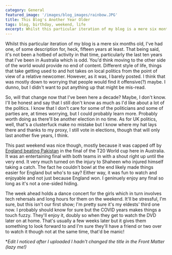 ```yaml
---
category: General
featured_image: '/images/blog_images/rainbow.JPG'
title: This Blog's Another Year Older
tags: blog, birthday, weekend, life
excerpt: Whilst this particular iteration of my blog is a mere six months old, I've had one, of some description for, heck, fifteen years at least. That being said, it's not been a hotbed of activity in that time, particularly the last ten years that I've been in Australia which is odd. You'd think moving to the other side of the world would provide no end of content. Different style of life, things that take getting used to and hot takes on local politics from the point of view of a relative newcomer. However, as it was, I barely posted. I think that was mostly down to worrying that people would find it offensive(?) maybe. I dunno, but I didn't want to put anything up that might be mis-read.
---
```


Whilst this particular iteration of my blog is a mere six months old, I've had one, of some description for, heck, fifteen years at least. That being said, it's not been a hotbed of activity in that time, particularly the last ten years that I've been in Australia which is odd. You'd think moving to the other side of the world would provide no end of content. Different style of life, things that take getting used to and hot takes on local politics from the point of view of a relative newcomer. However, as it was, I barely posted. I think that was mostly down to worrying that people would find it offensive(?) maybe. I dunno, but I didn't want to put anything up that might be mis-read.

So, will that change now that I've been here a decade? Maybe, I don't know. I'll be honest and say that I still don't know as much as I'd like about a lot of the politics. I know that I don't care for some of the politicians and some of parties are, at times worrying, but I could probably learn more. Probably worth doing as there'll be another election in no time. As for UK politics, well, that's a clusterfuck make no mistake but I know where my hat lays there and thanks to my proxy, I still vote in elections, though that will only last another five years, I think.

This past weekend was nice though, mostly because it was capped off by [England beating Pakistan](https://www.bbc.com/sport/cricket/63613694) in the final of the T20 World cup here in Australia. It was an entertaining final with both teams in with a shout right up until the very end. It very much turned on the injury to Shaheen who injured himself taking a catch. The fact he couldn't bowl at the end likely made things easier for England but who's to say? Either way, it was fun to watch and enjoyable and not just because England won. I geninuely enjoy any final so long as it's not a one-sided hiding.

The week ahead holds a dance concert for the girls which in turn involves tech rehersals and long hours for them on the weekend. It'll be stressful, I'm sure, but this isn't our first show; I'm pretty sure it's my eldests' third one now. I probably should know for sure but the COVID years makes things a touch fuzzy. They'll enjoy it, doubly so when they get to watch the DVD later on at home. That's usually a few weeks later but it gives them something to look forward to and I'm sure they'll have a friend or two over to watch it though not at the same time, that'd be manic!

*_Edit I noticed after I uploaded I hadn't changed the title in the Front Matter (lazy me!)_
